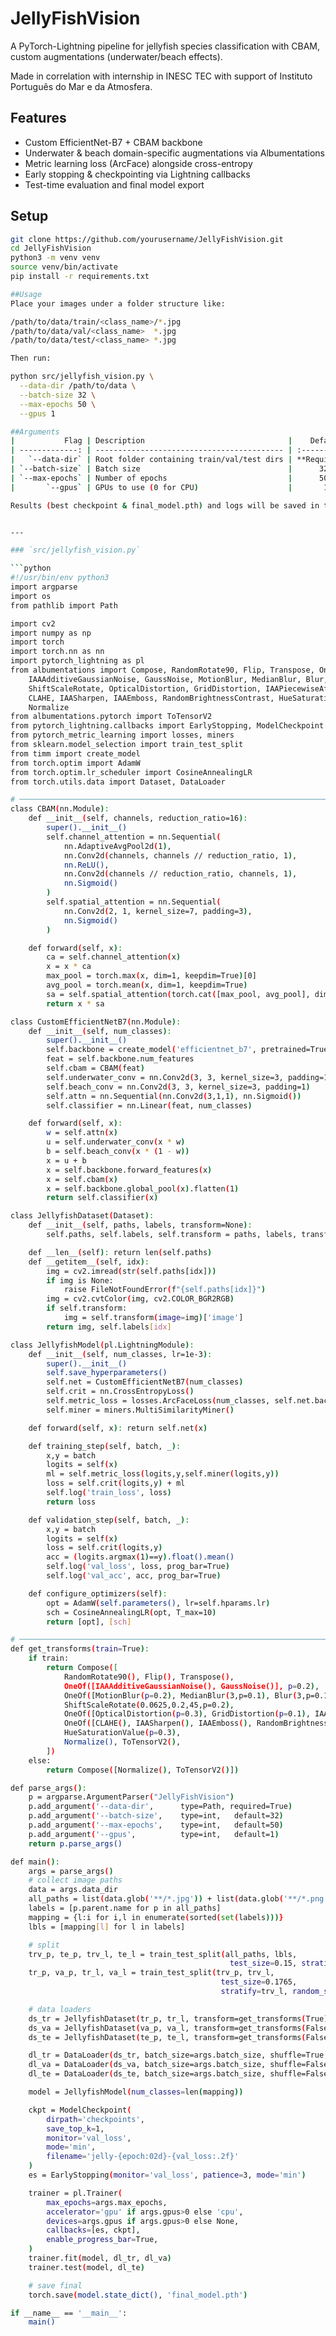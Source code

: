 # JellyFishVision

A PyTorch-Lightning pipeline for jellyfish species classification with CBAM, custom augmentations (underwater/beach effects). 

Made in correlation with internship in INESC TEC with support of Instituto Português do Mar e da Atmosfera.

## Features

- Custom EfficientNet-B7 + CBAM backbone  
- Underwater & beach domain-specific augmentations via Albumentations  
- Metric learning loss (ArcFace) alongside cross-entropy  
- Early stopping & checkpointing via Lightning callbacks  
- Test-time evaluation and final model export  

## Setup

```bash
git clone https://github.com/yourusername/JellyFishVision.git
cd JellyFishVision
python3 -m venv venv
source venv/bin/activate
pip install -r requirements.txt

##Usage
Place your images under a folder structure like:

/path/to/data/train/<class_name>/*.jpg
/path/to/data/val/<class_name>  *.jpg
/path/to/data/test/<class_name> *.jpg

Then run:

python src/jellyfish_vision.py \
  --data-dir /path/to/data \
  --batch-size 32 \
  --max-epochs 50 \
  --gpus 1

##Arguments
|           Flag | Description                                |    Default   |
| -------------: | ------------------------------------------ | :----------: |
|   `--data-dir` | Root folder containing train/val/test dirs | **Required** |
| `--batch-size` | Batch size                                 |      32      |
| `--max-epochs` | Number of epochs                           |      50      |
|       `--gpus` | GPUs to use (0 for CPU)                    |       1      |

Results (best checkpoint & final_model.pth) and logs will be saved in the project root.


---

### `src/jellyfish_vision.py`

```python
#!/usr/bin/env python3
import argparse
import os
from pathlib import Path

import cv2
import numpy as np
import torch
import torch.nn as nn
import pytorch_lightning as pl
from albumentations import Compose, RandomRotate90, Flip, Transpose, OneOf, \
    IAAAdditiveGaussianNoise, GaussNoise, MotionBlur, MedianBlur, Blur, \
    ShiftScaleRotate, OpticalDistortion, GridDistortion, IAAPiecewiseAffine, \
    CLAHE, IAASharpen, IAAEmboss, RandomBrightnessContrast, HueSaturationValue, \
    Normalize
from albumentations.pytorch import ToTensorV2
from pytorch_lightning.callbacks import EarlyStopping, ModelCheckpoint
from pytorch_metric_learning import losses, miners
from sklearn.model_selection import train_test_split
from timm import create_model
from torch.optim import AdamW
from torch.optim.lr_scheduler import CosineAnnealingLR
from torch.utils.data import Dataset, DataLoader

# ──────────────────────────────────────────────────────────────────────────────
class CBAM(nn.Module):
    def __init__(self, channels, reduction_ratio=16):
        super().__init__()
        self.channel_attention = nn.Sequential(
            nn.AdaptiveAvgPool2d(1),
            nn.Conv2d(channels, channels // reduction_ratio, 1),
            nn.ReLU(),
            nn.Conv2d(channels // reduction_ratio, channels, 1),
            nn.Sigmoid()
        )
        self.spatial_attention = nn.Sequential(
            nn.Conv2d(2, 1, kernel_size=7, padding=3),
            nn.Sigmoid()
        )

    def forward(self, x):
        ca = self.channel_attention(x)
        x = x * ca
        max_pool = torch.max(x, dim=1, keepdim=True)[0]
        avg_pool = torch.mean(x, dim=1, keepdim=True)
        sa = self.spatial_attention(torch.cat([max_pool, avg_pool], dim=1))
        return x * sa

class CustomEfficientNetB7(nn.Module):
    def __init__(self, num_classes):
        super().__init__()
        self.backbone = create_model('efficientnet_b7', pretrained=True, num_classes=0)
        feat = self.backbone.num_features
        self.cbam = CBAM(feat)
        self.underwater_conv = nn.Conv2d(3, 3, kernel_size=3, padding=1)
        self.beach_conv = nn.Conv2d(3, 3, kernel_size=3, padding=1)
        self.attn = nn.Sequential(nn.Conv2d(3,1,1), nn.Sigmoid())
        self.classifier = nn.Linear(feat, num_classes)

    def forward(self, x):
        w = self.attn(x)
        u = self.underwater_conv(x * w)
        b = self.beach_conv(x * (1 - w))
        x = u + b
        x = self.backbone.forward_features(x)
        x = self.cbam(x)
        x = self.backbone.global_pool(x).flatten(1)
        return self.classifier(x)

class JellyfishDataset(Dataset):
    def __init__(self, paths, labels, transform=None):
        self.paths, self.labels, self.transform = paths, labels, transform

    def __len__(self): return len(self.paths)
    def __getitem__(self, idx):
        img = cv2.imread(str(self.paths[idx]))
        if img is None:
            raise FileNotFoundError(f"{self.paths[idx]}")
        img = cv2.cvtColor(img, cv2.COLOR_BGR2RGB)
        if self.transform:
            img = self.transform(image=img)['image']
        return img, self.labels[idx]

class JellyfishModel(pl.LightningModule):
    def __init__(self, num_classes, lr=1e-3):
        super().__init__()
        self.save_hyperparameters()
        self.net = CustomEfficientNetB7(num_classes)
        self.crit = nn.CrossEntropyLoss()
        self.metric_loss = losses.ArcFaceLoss(num_classes, self.net.backbone.num_features)
        self.miner = miners.MultiSimilarityMiner()

    def forward(self, x): return self.net(x)

    def training_step(self, batch, _):
        x,y = batch
        logits = self(x)
        ml = self.metric_loss(logits,y,self.miner(logits,y))
        loss = self.crit(logits,y) + ml
        self.log('train_loss', loss)
        return loss

    def validation_step(self, batch, _):
        x,y = batch
        logits = self(x)
        loss = self.crit(logits,y)
        acc = (logits.argmax(1)==y).float().mean()
        self.log('val_loss', loss, prog_bar=True)
        self.log('val_acc', acc, prog_bar=True)

    def configure_optimizers(self):
        opt = AdamW(self.parameters(), lr=self.hparams.lr)
        sch = CosineAnnealingLR(opt, T_max=10)
        return [opt], [sch]

# ──────────────────────────────────────────────────────────────────────────────
def get_transforms(train=True):
    if train:
        return Compose([
            RandomRotate90(), Flip(), Transpose(),
            OneOf([IAAAdditiveGaussianNoise(), GaussNoise()], p=0.2),
            OneOf([MotionBlur(p=0.2), MedianBlur(3,p=0.1), Blur(3,p=0.1)], p=0.2),
            ShiftScaleRotate(0.0625,0.2,45,p=0.2),
            OneOf([OpticalDistortion(p=0.3), GridDistortion(p=0.1), IAAPiecewiseAffine(p=0.3)], p=0.2),
            OneOf([CLAHE(), IAASharpen(), IAAEmboss(), RandomBrightnessContrast()], p=0.3),
            HueSaturationValue(p=0.3),
            Normalize(), ToTensorV2(),
        ])
    else:
        return Compose([Normalize(), ToTensorV2()])

def parse_args():
    p = argparse.ArgumentParser("JellyFishVision")
    p.add_argument('--data-dir',      type=Path, required=True)
    p.add_argument('--batch-size',    type=int,   default=32)
    p.add_argument('--max-epochs',    type=int,   default=50)
    p.add_argument('--gpus',          type=int,   default=1)
    return p.parse_args()

def main():
    args = parse_args()
    # collect image paths
    data = args.data_dir
    all_paths = list(data.glob('**/*.jpg')) + list(data.glob('**/*.png'))
    labels = [p.parent.name for p in all_paths]
    mapping = {l:i for i,l in enumerate(sorted(set(labels)))}
    lbls = [mapping[l] for l in labels]

    # split
    trv_p, te_p, trv_l, te_l = train_test_split(all_paths, lbls,
                                                 test_size=0.15, stratify=lbls, random_state=42)
    tr_p, va_p, tr_l, va_l = train_test_split(trv_p, trv_l,
                                               test_size=0.1765,
                                               stratify=trv_l, random_state=42)

    # data loaders
    ds_tr = JellyfishDataset(tr_p, tr_l, transform=get_transforms(True))
    ds_va = JellyfishDataset(va_p, va_l, transform=get_transforms(False))
    ds_te = JellyfishDataset(te_p, te_l, transform=get_transforms(False))

    dl_tr = DataLoader(ds_tr, batch_size=args.batch_size, shuffle=True, num_workers=4)
    dl_va = DataLoader(ds_va, batch_size=args.batch_size, shuffle=False, num_workers=4)
    dl_te = DataLoader(ds_te, batch_size=args.batch_size, shuffle=False, num_workers=4)

    model = JellyfishModel(num_classes=len(mapping))

    ckpt = ModelCheckpoint(
        dirpath='checkpoints',
        save_top_k=1,
        monitor='val_loss',
        mode='min',
        filename='jelly-{epoch:02d}-{val_loss:.2f}'
    )
    es = EarlyStopping(monitor='val_loss', patience=3, mode='min')

    trainer = pl.Trainer(
        max_epochs=args.max_epochs,
        accelerator='gpu' if args.gpus>0 else 'cpu',
        devices=args.gpus if args.gpus>0 else None,
        callbacks=[es, ckpt],
        enable_progress_bar=True,
    )
    trainer.fit(model, dl_tr, dl_va)
    trainer.test(model, dl_te)

    # save final
    torch.save(model.state_dict(), 'final_model.pth')

if __name__ == '__main__':
    main()

